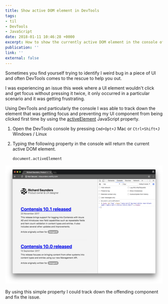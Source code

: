 ```yaml
---
title: Show active DOM element in DevTools
tags:
- til
- DevTools
- JavaScript
date: 2018-01-11 10:46:28 +0000
excerpt: How to show the currently active DOM element in the console of Chrome DevTools.
publication: ''
link: ''
external: false
---
```

Sometimes you find yourself trying to identify I weird bug in a piece of UI and often DevTools comes to the rescue to help you out. 

I was experiencing an issue this week where a UI element wouldn't click and get focus without pressing it twice, it only occurred in a particular scenario and it was getting frustrating.

Using DevTools and particularly the console I was able to track down the element that was getting focus and preventing my UI component from being clicked first time by using the [activeElement](https://developer.mozilla.org/en-US/docs/Web/API/Document/activeElement "document.activeElement property on MDN docs ") JavaScript property.

1. Open the DevTools console by pressing `Cmd+Opt+J` Mac or `Ctrl+Shift+J` Windows / Linux
2. Typing the following property in the console will return the current active DOM element.

       document.activeElement 

![A screenshot of a website with Chrome developers tools open with the console showing.](/assets/uploads/2018/01/11/devtools-active-element.png "An example of the the document.activeElement in use")

By using this simple property I could track down the offending component and fix the issue.
